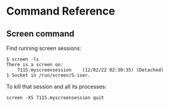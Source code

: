 # Command Reference

## Screen command
Find running screen sessions:
```
$ screen -ls
There is a screen on:
	7115.myscreensession	(12/02/22 02:30:35)	(Detached)
1 Socket in /run/screen/S-iser.
```

To kill that session and all its processes:
```
screen -XS 7115.myscreensession quit
```
